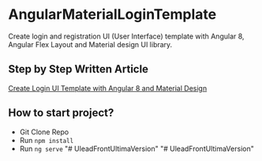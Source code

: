 # AngularMaterialLoginTemplate

Create login and registration UI (User Interface) template with Angular 8, Angular Flex Layout and Material design UI library.

## Step by Step Written Article
[Create Login UI Template with Angular 8 and Material Design](https://www.positronx.io/create-login-ui-template-with-angular-8-material-design/)

## How to start project?
- Git Clone Repo
- Run `npm install`
- Run `ng serve`
"# UleadFrontUltimaVersion" 
"# UleadFrontUltimaVersion" 
